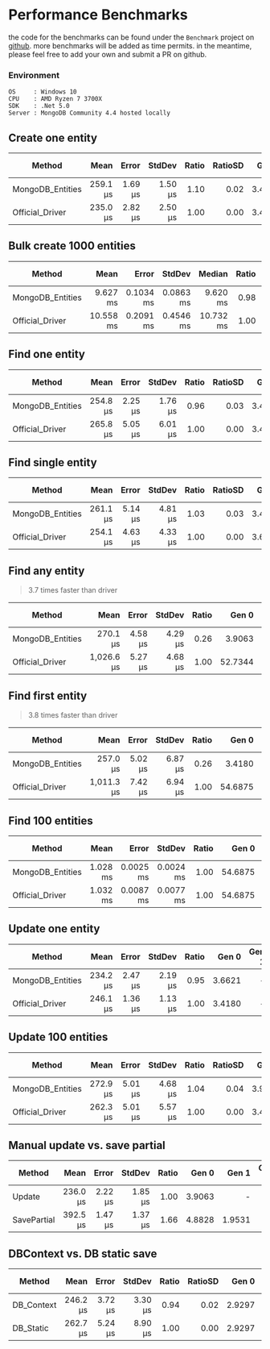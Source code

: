 # Performance Benchmarks
the code for the benchmarks can be found under the `Benchmark` project on [github](https://github.com/dj-nitehawk/MongoDB.Entities/tree/master/Benchmark/Benchmarks).
more benchmarks will be added as time permits. in the meantime, please feel free to add your own and submit a PR on github. 

### Environment
```
OS     : Windows 10
CPU    : AMD Ryzen 7 3700X
SDK    : .Net 5.0
Server : MongoDB Community 4.4 hosted locally
```

## Create one entity

|           Method |     Mean |   Error |  StdDev | Ratio | RatioSD |  Gen 0 | Gen 1 | Gen 2 | Allocated |
|----------------- |---------:|--------:|--------:|------:|--------:|-------:|------:|------:|----------:|
| MongoDB_Entities | 259.1 μs | 1.69 μs | 1.50 μs |  1.10 |    0.02 | 3.4180 |     - |     - |     29 KB |
|  Official_Driver | 235.0 μs | 2.82 μs | 2.50 μs |  1.00 |    0.00 | 3.4180 |     - |     - |     29 KB |

## Bulk create 1000 entities

|           Method |      Mean |     Error |    StdDev |    Median | Ratio | RatioSD |   Gen 0 |   Gen 1 | Gen 2 | Allocated |
|----------------- |----------:|----------:|----------:|----------:|------:|--------:|--------:|--------:|------:|----------:|
| MongoDB_Entities |  9.627 ms | 0.1034 ms | 0.0863 ms |  9.620 ms |  0.98 |    0.04 | 78.1250 | 31.2500 |     - |    686 KB |
|  Official_Driver | 10.558 ms | 0.2091 ms | 0.4546 ms | 10.732 ms |  1.00 |    0.00 | 62.5000 | 31.2500 |     - |    582 KB |

## Find one entity

|           Method |     Mean |   Error |  StdDev | Ratio | RatioSD |  Gen 0 | Gen 1 | Gen 2 | Allocated |
|----------------- |---------:|--------:|--------:|------:|--------:|-------:|------:|------:|----------:|
| MongoDB_Entities | 254.8 μs | 2.25 μs | 1.76 μs |  0.96 |    0.03 | 3.4180 |     - |     - |     31 KB |
|  Official_Driver | 265.8 μs | 5.05 μs | 6.01 μs |  1.00 |    0.00 | 3.4180 |     - |     - |     31 KB |

## Find single entity

|           Method |     Mean |   Error |  StdDev | Ratio | RatioSD |  Gen 0 | Gen 1 | Gen 2 | Allocated |
|----------------- |---------:|--------:|--------:|------:|--------:|-------:|------:|------:|----------:|
| MongoDB_Entities | 261.1 μs | 5.14 μs | 4.81 μs |  1.03 |    0.03 | 3.4180 |     - |     - |     32 KB |
|  Official_Driver | 254.1 μs | 4.63 μs | 4.33 μs |  1.00 |    0.00 | 3.6621 |     - |     - |     31 KB |

## Find any entity 

> 3.7 times faster than driver

|           Method |       Mean |   Error |  StdDev | Ratio |   Gen 0 |   Gen 1 | Gen 2 | Allocated |
|----------------- |-----------:|--------:|--------:|------:|--------:|--------:|------:|----------:|
| MongoDB_Entities |   270.1 μs | 4.58 μs | 4.29 μs |  0.26 |  3.9063 |       - |     - |     33 KB |
|  Official_Driver | 1,026.6 μs | 5.27 μs | 4.68 μs |  1.00 | 52.7344 | 13.6719 |     - |    446 KB |

## Find first entity

> 3.8 times faster than driver

|           Method |       Mean |   Error |  StdDev | Ratio |   Gen 0 |   Gen 1 | Gen 2 | Allocated |
|----------------- |-----------:|--------:|--------:|------:|--------:|--------:|------:|----------:|
| MongoDB_Entities |   257.0 μs | 5.02 μs | 6.87 μs |  0.26 |  3.4180 |       - |     - |     32 KB |
|  Official_Driver | 1,011.3 μs | 7.42 μs | 6.94 μs |  1.00 | 54.6875 | 13.6719 |     - |    446 KB |

## Find 100 entities

|           Method |     Mean |     Error |    StdDev | Ratio |   Gen 0 |   Gen 1 | Gen 2 | Allocated |
|----------------- |---------:|----------:|----------:|------:|--------:|--------:|------:|----------:|
| MongoDB_Entities | 1.028 ms | 0.0025 ms | 0.0024 ms |  1.00 | 54.6875 | 13.6719 |     - |    448 KB |
|  Official_Driver | 1.032 ms | 0.0087 ms | 0.0077 ms |  1.00 | 54.6875 | 13.6719 |     - |    447 KB |

## Update one entity

|           Method |     Mean |   Error |  StdDev | Ratio |  Gen 0 | Gen 1 | Gen 2 | Allocated |
|----------------- |---------:|--------:|--------:|------:|-------:|------:|------:|----------:|
| MongoDB_Entities | 234.2 μs | 2.47 μs | 2.19 μs |  0.95 | 3.6621 |     - |     - |     31 KB |
|  Official_Driver | 246.1 μs | 1.36 μs | 1.13 μs |  1.00 | 3.4180 |     - |     - |     32 KB |

## Update 100 entities

|           Method |     Mean |   Error |  StdDev | Ratio | RatioSD |  Gen 0 | Gen 1 | Gen 2 | Allocated |
|----------------- |---------:|--------:|--------:|------:|--------:|-------:|------:|------:|----------:|
| MongoDB_Entities | 272.9 μs | 5.01 μs | 4.68 μs |  1.04 |    0.04 | 3.9063 |     - |     - |     33 KB |
|  Official_Driver | 262.3 μs | 5.01 μs | 5.57 μs |  1.00 |    0.00 | 3.4180 |     - |     - |     32 KB |

## Manual update vs. save partial

|      Method |     Mean |   Error |  StdDev | Ratio |  Gen 0 |  Gen 1 | Gen 2 | Allocated |
|------------ |---------:|--------:|--------:|------:|-------:|-------:|------:|----------:|
|      Update | 236.0 μs | 2.22 μs | 1.85 μs |  1.00 | 3.9063 |      - |     - |     33 KB |
| SavePartial | 392.5 μs | 1.47 μs | 1.37 μs |  1.66 | 4.8828 | 1.9531 |     - |     41 KB |

## DBContext vs. DB static save

|     Method |     Mean |   Error |  StdDev | Ratio | RatioSD |  Gen 0 | Gen 1 | Gen 2 | Allocated |
|----------- |---------:|--------:|--------:|------:|--------:|-------:|------:|------:|----------:|
| DB_Context | 246.2 μs | 3.72 μs | 3.30 μs |  0.94 |    0.02 | 2.9297 |     - |     - |     26 KB |
|  DB_Static | 262.7 μs | 5.24 μs | 8.90 μs |  1.00 |    0.00 | 2.9297 |     - |     - |     26 KB |